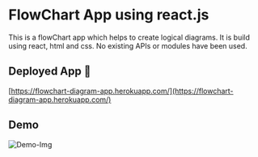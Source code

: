 # FlowChart App using react.js

This is a flowChart app which helps to create logical diagrams. It is build using react, html and css. No existing APIs or modules have been used.

## Deployed App 🚀

[https://flowchart-diagram-app.herokuapp.com/](https://flowchart-diagram-app.herokuapp.com/)

## Demo

![Demo-Img](https://i.ibb.co/p2PLmTT/Screenshot-2022-06-21-210046.png)
